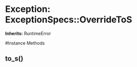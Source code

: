 # Exception: ExceptionSpecs::OverrideToS
**Inherits:** RuntimeError
    




#Instance Methods
## to_s() [](#method-i-to_s)

